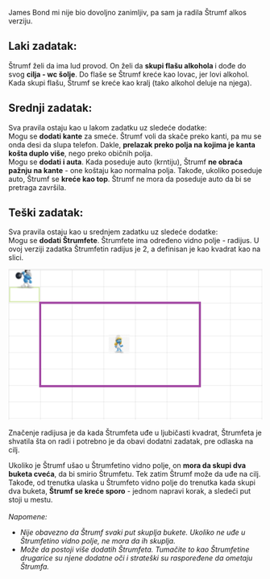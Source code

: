 James Bond mi nije bio dovoljno zanimljiv, pa sam ja radila Štrumf alkos verziju.

<h2> Laki zadatak: </h2> 
<p> 
  Štrumf želi da ima lud provod. On želi da <b> skupi flašu alkohola </b> i dođe do svog <b>cilja - wc šolje</b>.
  Do flaše se Štrumf kreće kao lovac, jer lovi alkohol. Kada skupi flašu, Štrumf se kreće kao kralj (tako alkohol deluje na njega).
</p>

<h2> Srednji zadatak: </h2> 
<p> 
Sva pravila ostaju kao u lakom zadatku uz sledeće dodatke: <br/>
Mogu se <b>dodati kante</b> za smeće. Štrumf voli da skače preko kanti, pa mu se onda desi da slupa telefon. Dakle, <b>prelazak preko polja na kojima je kanta košta duplo više</b>, nego preko običnih polja. <br/>
Mogu se <b>dodati i auta</b>. Kada poseduje auto (krntiju), Štrumf <b>ne obraća pažnju na kante</b> - one koštaju kao normalna polja. Takođe, ukoliko poseduje auto, Štrumf se <b>kreće kao top</b>. Štrumf ne mora da poseduje auto da bi se pretraga završila.  
</p>
  
<h2> Teški zadatak: </h2> 
<p> 
Sva pravila ostaju kao u srednjem zadatku uz sledeće dodatke: <br/>
Mogu se <b>dodati Štrumfete</b>. Štrumfete ima određeno vidno polje - radijus. U ovoj verziji zadatka Štrumfetin radijus je 2, a definisan je kao kvadrat kao na slici. </p>
  <img src="https://github.com/milicat228/ORI/blob/master/Kolokvijum%201/Pretrage/JamesBond/senzorRadijus.png" height = "300px">
<p>
Značenje radijusa je da kada Štrumfeta uđe u ljubičasti kvadrat, Štrumfeta je shvatila šta on radi i potrebno je da obavi dodatni zadatak, pre odlaska na cilj.  
</p>
  
<p> 
Ukoliko je Štrumf ušao u Štrumfetino vidno polje, on <b>mora da skupi dva buketa cveća</b>, da bi smirio Štrumfetu. Tek zatim Štrumf može da uđe na cilj. Takođe, od trenutka ulaska u Štrumfeto vidno polje do trenutka kada skupi dva buketa, <b>Štrumf se kreće sporo</b> - jednom napravi korak, a sledeći put stoji u mestu. <br/><br/>
<i> Napomene: 
<ul>
<li>Nije obavezno da Štrumf svaki put skuplja bukete. Ukoliko ne uđe u Štrumfetino vidno polje, ne mora da ih skuplja. </li>
<li>Može da postoji više dodatih Štrumfeta. Tumačite to kao Štrumfetine drugarice su njene dodatne oči i strateški su raspoređene da ometaju Štrumfa.</li>
</ul>
  </i>
</p>
